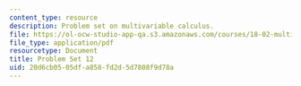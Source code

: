 ```yaml
---
content_type: resource
description: Problem set on multivariable calculus.
file: https://ol-ocw-studio-app-qa.s3.amazonaws.com/courses/18-02-multivariable-calculus-fall-2007/20d6cb0505dfa858fd2d5d7808f9d78a_ps12.pdf
file_type: application/pdf
resourcetype: Document
title: Problem Set 12
uid: 20d6cb05-05df-a858-fd2d-5d7808f9d78a
---
```


